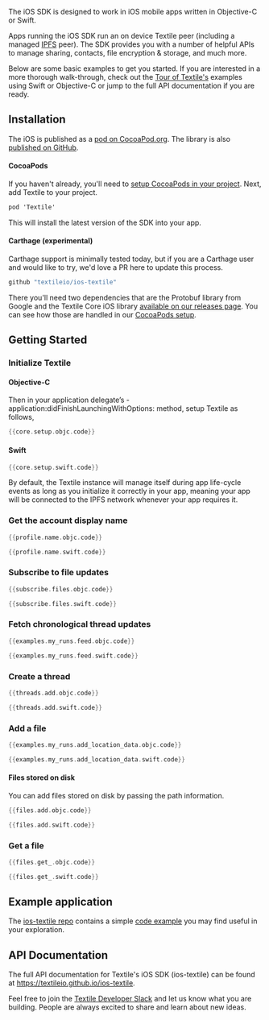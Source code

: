 The iOS SDK is designed to work in iOS mobile apps written in Objective-C or Swift.

Apps running the iOS SDK run an on device Textile peer (including a managed [IPFS](https://ipfs.io) peer). The SDK provides you with a number of helpful APIs to manage sharing, contacts, file encryption & storage, and much more.

Below are some basic examples to get you started. If you are interested in a more thorough walk-through, check out the [Tour of Textile's](/a-tour-of-textile) examples using Swift or Objective-C or jump to the full API documentation if you are ready.

## Installation

The iOS is published as a [pod on CocoaPod.org](https://cocoapods.org/pods/Textile). The library is also [published on GitHub](https://github.com/textileio/ios-textile).

#### CocoaPods

If you haven't already, you'll need to [setup CocoaPods in your project](https://guides.cocoapods.org/using/using-cocoapods.html). Next, add Textile to your project.

```cmd
pod 'Textile'
```

This will install the latest version of the SDK into your app.

#### Carthage (experimental)

Carthage support is minimally tested today, but if you are a Carthage user and would like to try, we'd love a PR here to update this process.

```cmd
github "textileio/ios-textile"
```

There you'll need two dependencies that are the Protobuf library from Google and the Textile Core iOS library [available on our releases page](https://github.com/textileio/go-textile/releases). You can see how those are handled in our [CocoaPods setup](https://github.com/textileio/ios-textile/blob/master/Textile.podspec#L18).

## Getting Started

### Initialize Textile

#### Objective-C

Then in your application delegate’s - application:didFinishLaunchingWithOptions: method, setup Textile as follows,

```Objective-C
{{core.setup.objc.code}}
```

#### Swift

```Swift
{{core.setup.swift.code}}
```

By default, the Textile instance will manage itself during app life-cycle events as long as you initialize it correctly in your app, meaning your app will be connected to the IPFS network whenever your app requires it.

### Get the account display name

```Objective-C tab="Objective-C"
{{profile.name.objc.code}}
```

```Swift tab="Swift"
{{profile.name.swift.code}}
```

### Subscribe to file updates

```Objective-C tab="Objective-C"
{{subscribe.files.objc.code}}
```

```Swift tab="Swift"
{{subscribe.files.swift.code}}
```

### Fetch chronological thread updates

```Objective-C tab="Objective-C"
{{examples.my_runs.feed.objc.code}}
```

```Swift tab="Swift"
{{examples.my_runs.feed.swift.code}}
```

### Create a thread

```Objective-C tab="Objective-C"
{{threads.add.objc.code}}
```

```Swift tab="Swift"
{{threads.add.swift.code}}
```

### Add a file

```Objective-C tab="Objective-C"
{{examples.my_runs.add_location_data.objc.code}}
```

```Swift tab="Swift"
{{examples.my_runs.add_location_data.swift.code}}
```

#### Files stored on disk

You can add files stored on disk by passing the path information.

```Objective-C tab="Objective-C"
{{files.add.objc.code}}
```

```Swift tab="Swift"
{{files.add.swift.code}}
```

### Get a file

```Objective-C tab="Objective-C"
{{files.get_.objc.code}}
```

```Swift tab="Swift"
{{files.get_.swift.code}}
```

## Example application

The [ios-textile repo](https://github.com/textileio/ios-textile) contains a simple [code example](https://github.com/textileio/ios-textile/tree/master/Example) you may find useful in your exploration.

## API Documentation

The full API documentation for Textile's iOS SDK (ios-textile) can be found at https://textileio.github.io/ios-textile.

Feel free to join the [Textile Developer Slack](https://slack.textile.io/) and let us know what you are building. People are always excited to share and learn about new ideas.

<br>
